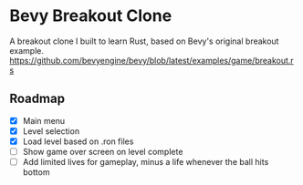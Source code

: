 # Bevy Breakout Clone

A breakout clone I built to learn Rust, based on Bevy's original breakout example.
https://github.com/bevyengine/bevy/blob/latest/examples/game/breakout.rs

## Roadmap

- [X] Main menu
- [X] Level selection
- [X] Load level based on .ron files
- [ ] Show game over screen on level complete
- [ ] Add limited lives for gameplay, minus a life whenever the ball hits bottom